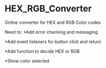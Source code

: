 # HEX_RGB_Converter
Online converter for HEX and RGB Color codes

Need to:
*Add error checking and messaging

*Add event listeners for button click and return

*Add function to decide HEX or RGB 

*Show color selected

